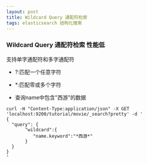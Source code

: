 ```yaml
---
layout: post
title: Wildcard Query 通配符检索
tags: elasticsearch 结构化搜索
---
```


### Wildcard Query 通配符检索  性能低
支持单字通配符和多字通配符
* ?:匹配一个任意字符
* *:匹配零或多个字符

* 查询name中包含"西游"的数据
```
curl -H "Content-Type:application/json" -X GET 'localhost:9200/tutorial/movie/_search?pretty' -d '
{
  "query": {
       "wildcard":{
          "name.keyword":"*西游*"
       }
  }
}
'
```
